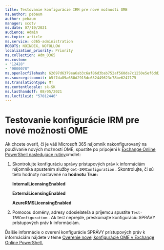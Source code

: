 ```yaml
---
title: Testovanie konfigurácie IRM pre nové možnosti OME
ms.author: pebaum
author: pebaum
manager: scotv
ms.date: 07/19/2021
audience: Admin
ms.topic: article
ms.service: o365-administration
ROBOTS: NOINDEX, NOFOLLOW
localization_priority: Priority
ms.collection: Adm_O365
ms.custom:
- "12428"
- "9000078"
ms.openlocfilehash: 62697d6379ea6ab3c6af86d3bab752af560da7c1250e5ef6dd2a3eae8023a05e
ms.sourcegitcommit: b5f7da89a650d2915dc652449623c78be6247175
ms.translationtype: MT
ms.contentlocale: sk-SK
ms.lasthandoff: 08/05/2021
ms.locfileid: "57812446"
---
```

# <a name="test-irm-configuration-for-new-ome-capabilities"></a>Testovanie konfigurácie IRM pre nové možnosti OME

Ak chcete overiť, či je váš Microsoft 365 nájomník nakonfigurovaný na používanie nových možností OME, spustite po pripojení k [Exchange Online PowerShell nasledujúce rutiny](/powershell/exchange/exchange-online-powershell)cmdlet:


1. Skontrolujte konfiguráciu správy prístupových práv k informáciám nájomníka spustením služby `Get-IRMConfiguration` . Skontrolujte, či sú tieto hodnoty nastavené na **hodnotu True:**
    
    **InternalLicensingEnabled**
    
    **ExternáLicensingEnabled**
    
    **AzureRMSLicensingEnabled**

2. Pomocou domény, adresy odosielateľa a príjemcu spustite `Test-IRMConfiguration` . Ak test neprejde, preskúmajte konfiguráciu SPRÁVY prístupových práv k informáciám.

Ďalšie informácie o overení konfigurácie SPRÁVY prístupových práv k informáciám nájdete v téme [Overenie novej konfigurácie OME v Exchange Online PowerShell.](/microsoft-365/compliance/set-up-new-message-encryption-capabilities#verify-new-ome-configuration-in-exchange-online-powershell)